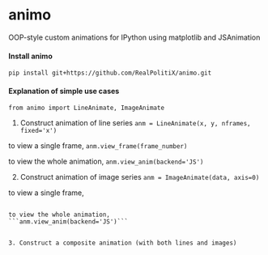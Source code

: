 # animo
OOP-style custom animations for IPython using matplotlib and JSAnimation


#### Install animo  
```
pip install git+https://github.com/RealPolitiX/animo.git
```


#### Explanation of simple use cases
```
from animo import LineAnimate, ImageAnimate
```
1. Construct animation of line series
```anm = LineAnimate(x, y, nframes, fixed='x')```

to view a single frame,
```anm.view_frame(frame_number)```

to view the whole animation,
```anm.view_anim(backend='JS')```


2. Construct animation of image series
```anm = ImageAnimate(data, axis=0)```

to view a single frame,
```anm.view_frame(frame_number)

to view the whole animation,
```anm.view_anim(backend='JS')```


3. Construct a composite animation (with both lines and images)